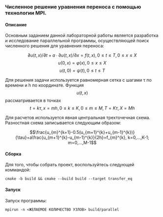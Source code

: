 ### Численное решение уравнения переноса с помощью технологии **MPI**.

#### Описание
Основным заданием данной лабораторной работы является разработка и исследование параллельной программы, осуществляющей поиск численного решения для уравнения переноса:

$$∂u(t,x)/∂t + a∙∂u(t,x)/∂x = f(t,x), 0≤t≤T, 0≤x≤X$$
$$u(0,x) = φ(x), 0≤x≤X$$
$$u(t,0) = ψ(t), 0≤t≤T$$

Для решения задачи используется равномерная сетка с шагами τ по времени и h по координате. Функция $$u(t,x)$$ рассматривается в точках $$t=kτ, x=mh, 0≤k≤K, 0≤m≤M, T=Kτ, X=Mh$$

Для расчетов используется явная центральная трехточечная схема. Разностная схема записывается следующим образом:

$$\frac{u_{m}^{k+1}-0.5(u_{m+1}^{k}+u_{m-1}^{k})}{\tau}+a\frac{u_{m+1}^{k}-u_{m-1}^{k}}{2h}=f_{m}^{k}, k=0,...,K-1; m=0,...,M-1$$

#### Сборка
Для того, чтобы собрать проект, воспользуйтесь следующей коммандой:

```
cmake -b build && cmake --build build --target transfer_eq
```

#### Запуск
Запуск программы:
```
mpirun -n <ЖЕЛАЕМОЕ КОЛИЧЕСТВО УЗЛОВ> build/parallel
```
